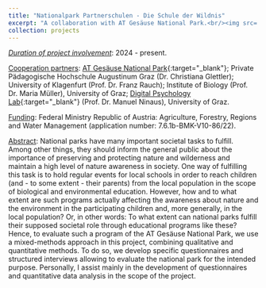 ```yaml
---
title: "Nationalpark Partnerschulen - Die Schule der Wildnis"
excerpt: "A collaboration with AT Gesäuse National Park.<br/><img src='/images/gesäuse.jpg' width='400'>"
collection: projects
---
```


<i><u>Duration of project involvement</u></i>: 2024 - present.

<u>Cooperation partners</u>: [AT Gesäuse National Park](https://nationalpark-gesaeuse.at/en/){:target="_blank"}; Private Pädagogische Hochschule Augustinum Graz (Dr. Christiana Glettler); University of Klagenfurt (Prof. Dr. Franz Rauch); Institute of Biology (Prof. Dr. Maria Müller), University of Graz; [Digital Psychology Lab](https://digilab.uni-graz.at/en/){:target="_blank"} (Prof. Dr. Manuel Ninaus), University of Graz. 

<u>Funding</u>: Federal Ministry Republic of Austria: Agriculture, Forestry, Regions and Water Management (application number: 7.6.1b-BMK-V10-86/22).

<u>Abstract</u>: National parks have many important societal tasks to fulfill. Among other things, they should inform the general public about the importance of preserving and protecting nature and wilderness and maintain a high level of nature awareness in society. One way of fulfilling this task is to hold regular events for local schools in order to reach children (and - to some extent - their parents) from the local population in the scope of biological and environmental education. However, how and to what extent are such programs actually affecting the awareness about nature and the environment in the participating children and, more generally, in the local population? Or, in other words: To what extent can national parks fulfill their supposed societal role through educational programs like these? Hence, to evaluate such a program of the AT Gesäuse National Park, we use a mixed-methods approach in this project, combining qualitative and quantitative methods. To do so, we develop specific questionnaires and structured interviews allowing to evaluate the national park for the intended purpose. Personally, I assist mainly in the development of questionnaires and quantitative data analysis in the scope of the project.
